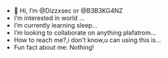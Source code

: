 - 👋 Hi, I’m @Dizzxsec or @B3B3KG4NZ
- I’m interested in world ...
-  I’m currently learning sleep...
-  I’m looking to collaborate on anything plafatrom...
-  How to reach me?,i don't know,u can using this is...
- Fun fact about me: Nothing!

<!---
dizzxsec/b3b3kg4nz is a ✨ special person, thanks you ✨ repository because its `README.md` (this file) appears on your GitHub profile.
You can click the Preview link to take a look at your changes.
--->

